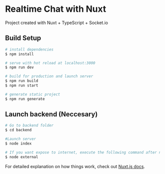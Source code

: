 # Realtime Chat with Nuxt

Project created with Nuxt + TypeScript + Socket.io


## Build Setup

```bash
# install dependencies
$ npm install

# serve with hot reload at localhost:3000
$ npm run dev

# build for production and launch server
$ npm run build
$ npm run start

# generate static project
$ npm run generate
```

## Launch backend (Neccesary)
```bash
# Go to backend folder
$ cd backend

#Launch server
$ node index

# If you want expose to internet, execute the following command after node index command
$ node external
```

For detailed explanation on how things work, check out [Nuxt.js docs](https://nuxtjs.org).
